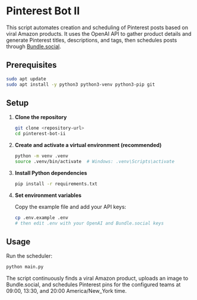 # Pinterest Bot II

This script automates creation and scheduling of Pinterest posts based on viral Amazon products. It uses the OpenAI API to gather product details and generate Pinterest titles, descriptions, and tags, then schedules posts through [Bundle.social](https://bundle.social).

## Prerequisites

```bash
sudo apt update
sudo apt install -y python3 python3-venv python3-pip git
```

## Setup

1. **Clone the repository**

   ```bash
   git clone <repository-url>
   cd pinterest-bot-ii
   ```

2. **Create and activate a virtual environment (recommended)**

   ```bash
   python -m venv .venv
   source .venv/bin/activate  # Windows: .venv\Scripts\activate
   ```

3. **Install Python dependencies**

   ```bash
   pip install -r requirements.txt
   ```

4. **Set environment variables**

   Copy the example file and add your API keys:

   ```bash
   cp .env.example .env
   # then edit .env with your OpenAI and Bundle.social keys
   ```

## Usage

Run the scheduler:

```bash
python main.py
```

The script continuously finds a viral Amazon product, uploads an image to Bundle.social, and schedules Pinterest pins for the configured teams at 09:00, 13:30, and 20:00 America/New_York time.

